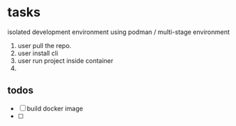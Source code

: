 # tasks
isolated development environment using podman / multi-stage environment
1. user pull the repo.
2. user install cli
3. user run project inside container
4. 

## todos
- [ ] build docker image 
- [ ] 
